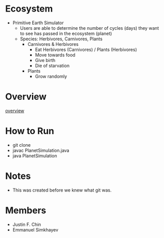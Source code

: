 # Ecosystem
- Primitive Earth Simulator
    - Users are able to determine the number of cycles (days) they want to see has passed in the ecosystem (planet)
    - Species: Herbivores, Carnivores, Plants
        - Carnivores & Herbivores
            - Eat Herbivores (Carnivores) / Plants (Herbivores)
            - Move towards food
            - Give birth
            - Die of starvation
        - Plants
            - Grow randomly

# Overview
[overview](https://github.com/justinfchin/Ecosystem/blob/master/overview.gif?raw)

# How to Run
- git clone
- javac PlanetSimulation.java
- java PlanetSimulation 

# Notes
- This was created before we knew what git was. 

# Members
- Justin F. Chin
- Emmanuel Simkhayev
